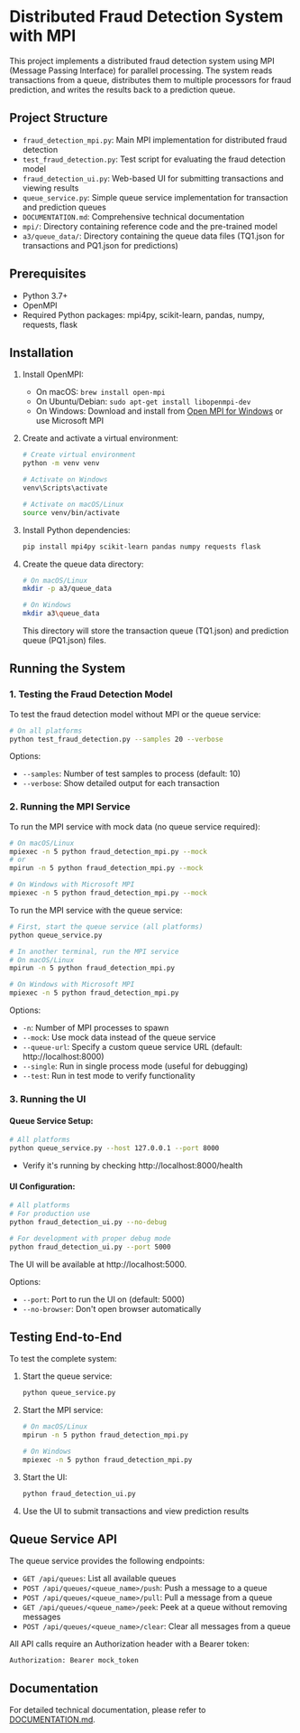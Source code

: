 # Distributed Fraud Detection System with MPI

This project implements a distributed fraud detection system using MPI (Message Passing Interface) for parallel processing. The system reads transactions from a queue, distributes them to multiple processors for fraud prediction, and writes the results back to a prediction queue.

## Project Structure

- `fraud_detection_mpi.py`: Main MPI implementation for distributed fraud detection
- `test_fraud_detection.py`: Test script for evaluating the fraud detection model
- `fraud_detection_ui.py`: Web-based UI for submitting transactions and viewing results
- `queue_service.py`: Simple queue service implementation for transaction and prediction queues
- `DOCUMENTATION.md`: Comprehensive technical documentation
- `mpi/`: Directory containing reference code and the pre-trained model
- `a3/queue_data/`: Directory containing the queue data files (TQ1.json for transactions and PQ1.json for predictions)

## Prerequisites

- Python 3.7+
- OpenMPI
- Required Python packages: mpi4py, scikit-learn, pandas, numpy, requests, flask

## Installation

1. Install OpenMPI:
   - On macOS: `brew install open-mpi`
   - On Ubuntu/Debian: `sudo apt-get install libopenmpi-dev`
   - On Windows: Download and install from [Open MPI for Windows](https://www.open-mpi.org/software/ompi/v4.1/) or use Microsoft MPI

2. Create and activate a virtual environment:

   ```bash
   # Create virtual environment
   python -m venv venv
   
   # Activate on Windows
   venv\Scripts\activate
   
   # Activate on macOS/Linux
   source venv/bin/activate
   ```

3. Install Python dependencies:
   ```bash
   pip install mpi4py scikit-learn pandas numpy requests flask
   ```

4. Create the queue data directory:
   ```bash
   # On macOS/Linux
   mkdir -p a3/queue_data
   
   # On Windows
   mkdir a3\queue_data
   ```
   
   This directory will store the transaction queue (TQ1.json) and prediction queue (PQ1.json) files.

## Running the System

### 1. Testing the Fraud Detection Model

To test the fraud detection model without MPI or the queue service:

```bash
# On all platforms
python test_fraud_detection.py --samples 20 --verbose
```

Options:
- `--samples`: Number of test samples to process (default: 10)
- `--verbose`: Show detailed output for each transaction

### 2. Running the MPI Service

To run the MPI service with mock data (no queue service required):

```bash
# On macOS/Linux
mpiexec -n 5 python fraud_detection_mpi.py --mock
# or
mpirun -n 5 python fraud_detection_mpi.py --mock

# On Windows with Microsoft MPI
mpiexec -n 5 python fraud_detection_mpi.py --mock
```

To run the MPI service with the queue service:

```bash
# First, start the queue service (all platforms)
python queue_service.py

# In another terminal, run the MPI service
# On macOS/Linux
mpirun -n 5 python fraud_detection_mpi.py

# On Windows with Microsoft MPI
mpiexec -n 5 python fraud_detection_mpi.py
```

Options:
- `-n`: Number of MPI processes to spawn
- `--mock`: Use mock data instead of the queue service
- `--queue-url`: Specify a custom queue service URL (default: http://localhost:8000)
- `--single`: Run in single process mode (useful for debugging)
- `--test`: Run in test mode to verify functionality

### 3. Running the UI

#### Queue Service Setup:

```bash
# All platforms
python queue_service.py --host 127.0.0.1 --port 8000
```

- Verify it's running by checking http://localhost:8000/health

#### UI Configuration:

```bash
# All platforms
# For production use
python fraud_detection_ui.py --no-debug

# For development with proper debug mode
python fraud_detection_ui.py --port 5000
```

The UI will be available at http://localhost:5000.

Options:
- `--port`: Port to run the UI on (default: 5000)
- `--no-browser`: Don't open browser automatically

## Testing End-to-End

To test the complete system:

1. Start the queue service:
   ```bash
   python queue_service.py
   ```

2. Start the MPI service:
   ```bash
   # On macOS/Linux
   mpirun -n 5 python fraud_detection_mpi.py
   
   # On Windows
   mpiexec -n 5 python fraud_detection_mpi.py
   ```

3. Start the UI:
   ```bash
   python fraud_detection_ui.py
   ```

4. Use the UI to submit transactions and view prediction results

## Queue Service API

The queue service provides the following endpoints:

- `GET /api/queues`: List all available queues
- `POST /api/queues/<queue_name>/push`: Push a message to a queue
- `POST /api/queues/<queue_name>/pull`: Pull a message from a queue
- `GET /api/queues/<queue_name>/peek`: Peek at a queue without removing messages
- `POST /api/queues/<queue_name>/clear`: Clear all messages from a queue

All API calls require an Authorization header with a Bearer token:
```
Authorization: Bearer mock_token
```

## Documentation

For detailed technical documentation, please refer to [DOCUMENTATION.md](DOCUMENTATION.md).